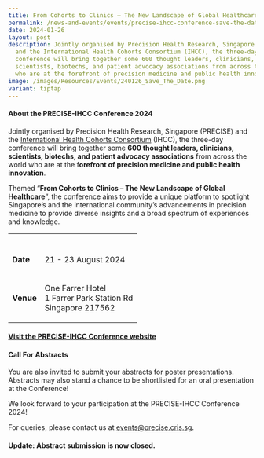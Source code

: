 ```yaml
---
title: From Cohorts to Clinics – The New Landscape of Global Healthcare
permalink: /news-and-events/events/precise-ihcc-conference-save-the-date/
date: 2024-01-26
layout: post
description: Jointly organised by Precision Health Research, Singapore (PRECISE)
  and the International Health Cohorts Consortium (IHCC), the three-day
  conference will bring together some 600 thought leaders, clinicians,
  scientists, biotechs, and patient advocacy associations from across the world
  who are at the forefront of precision medicine and public health innovation.
image: /images/Resources/Events/240126_Save_The_Date.png
variant: tiptap
---
```

<p></p>
<h4><strong>About the PRECISE-IHCC Conference 2024</strong></h4>
<p>Jointly organised by Precision Health Research, Singapore (PRECISE) and
the <a href="https://ihccglobal.org" rel="noopener noreferrer nofollow" target="_blank">International Health Cohorts Consortium</a> (IHCC),
the three-day conference will bring together some <strong>600 thought leaders, clinicians, scientists, biotechs, and patient advocacy associations</strong> from
across the world who are at the f<strong>orefront of precision medicine and public health innovation</strong>.&nbsp;</p>
<p>Themed “<strong>From Cohorts to Clinics – The New Landscape of Global Healthcare</strong>”,
the conference aims to provide a unique platform to spotlight Singapore’s
and the international community’s advancements in precision medicine to
provide diverse insights and a broad spectrum of experiences and knowledge.&nbsp;</p>
<p></p>
<table>
<tbody>
<tr>
<th rowspan="1" colspan="2">
<p></p>
</th>
</tr>
<tr>
<td rowspan="1" colspan="1">
<p><strong>Date</strong>
</p>
</td>
<td rowspan="1" colspan="1">
<p>21 - 23 August 2024</p>
</td>
</tr>
<tr>
<td rowspan="1" colspan="1">
<p><strong>Venue</strong>
</p>
</td>
<td rowspan="1" colspan="1">
<p>One Farrer Hotel
<br>1 Farrer Park Station Rd
<br>Singapore 217562</p>
</td>
</tr>
</tbody>
</table>
<h4><strong><a href="https://preciseihcc-conference.sg/" rel="noopener noreferrer nofollow" target="_blank">Visit the PRECISE-IHCC Conference website</a></strong></h4>
<h4><strong>Call For Abstracts</strong></h4>
<p>You are also invited to submit your abstracts for poster presentations.
Abstracts may also stand a chance to be shortlisted for an oral presentation
at the Conference!&nbsp;</p>
<p>We look forward to your participation at the PRECISE-IHCC Conference 2024!</p>
<p>For queries, please contact us at <a href="mailto:events@precise.cris.sg" rel="noopener noreferrer nofollow" target="_blank">events@precise.cris.sg</a>.</p>
<h4><strong>Update: Abstract submission is now closed.</strong></h4>
<p></p>
<p></p>